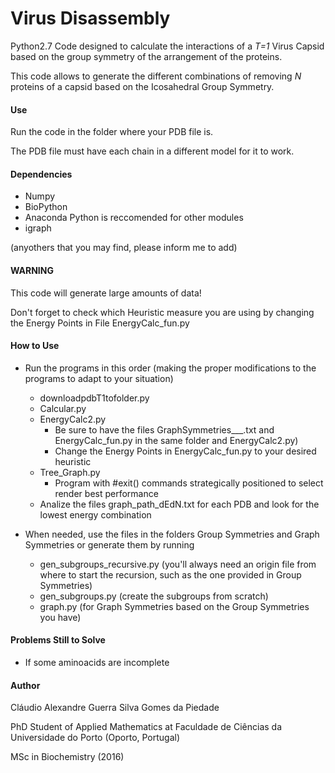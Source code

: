 # Virus Disassembly

Python2.7 Code designed to calculate the interactions of a *T=1* Virus Capsid based on the group symmetry of the arrangement of the proteins.

This code allows to generate the different combinations of removing *N* proteins of a capsid based on the Icosahedral Group Symmetry.


#### Use

Run the code in the folder where your PDB file is.

The PDB file must have each chain in a different model for it to work.

#### Dependencies

+ Numpy
+ BioPython
+ Anaconda Python is reccomended for other modules
+ igraph

(anyothers that you may find, please inform me to add)

#### WARNING

This code will generate large amounts of data!

Don't forget to check which Heuristic measure you are using by changing the Energy Points in File EnergyCalc_fun.py

#### How to Use

+ Run the programs in this order (making the proper modifications to the programs to adapt to your situation)
  + downloadpdbT1tofolder.py
  + Calcular.py
  + EnergyCalc2.py
    + Be sure to have the files GraphSymmetries___.txt and EnergyCalc_fun.py in the same folder and EnergyCalc2.py)
    + Change the Energy Points in EnergyCalc_fun.py to your desired heuristic
  + Tree_Graph.py
    + Program with #exit() commands strategically positioned to select render best performance
  + Analize the files graph_path_dEdN.txt for each PDB and look for the lowest energy combination

  

+ When needed, use the files in the folders Group Symmetries and Graph Symmetries or generate them by running
  + gen_subgroups_recursive.py (you'll always need an origin file from where to start the recursion, such as the one provided in Group Symmetries)
  + gen_subgroups.py (create the subgroups from scratch)
  + graph.py (for Graph Symmetries based on the Group Symmetries you have)

#### Problems Still to Solve

+ If some aminoacids are incomplete

#### Author

Cláudio Alexandre Guerra Silva Gomes da Piedade

PhD Student of Applied Mathematics at Faculdade de Ciências da Universidade do Porto (Oporto, Portugal)

MSc in Biochemistry (2016)

